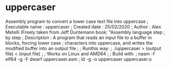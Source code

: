 # uppercaser
Assembly program to convert a lower case text file into uppercase
; Executable name	: uppercaser
; Created date		: 25/02/2020
; Author 		: Alex Metelli (Freely taken from Jeff Duntemann book: "Assembly language step ;			  by step
; Description		: A program that reads  an input file to a buffer in blocks, forcing lower case
;			  characters into uppercase, and writes the modified buffer into an output file
;
; Runthis way:
;	./uppercaser > (output file) < (input file)
;
; Works on Linux and AMD64 
;
; Build with:
;	nasm -f elf64 -g -F dwarf uppercaser.asm
;	ld -g -o uppercaser uppercaser.o
